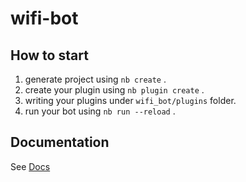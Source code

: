 # wifi-bot

## How to start

1. generate project using `nb create` .
2. create your plugin using `nb plugin create` .
3. writing your plugins under `wifi_bot/plugins` folder.
4. run your bot using `nb run --reload` .

## Documentation

See [Docs](https://v2.nonebot.dev/)
